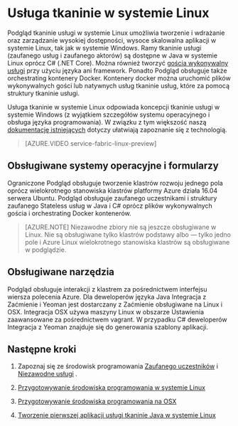 <properties
   pageTitle="Usługa Azure tkaninie w systemie Linux | Microsoft Azure"
   description="Klastrów tkaninie usługi pomocy technicznej Linux i Java, co oznacza możesz wdrożyć i aplikacji tkaninie usługi hosta napisana Java i C# w systemie Linux."
   services="service-fabric"
   documentationCenter=".net"
   authors="mani-ramaswamy"
   manager="timlt"
   editor=""/>

<tags
   ms.service="service-fabric"
   ms.devlang="Java"
   ms.topic="article"
   ms.tgt_pltfrm="NA"
   ms.workload="NA"
   ms.date="09/26/2016"
   ms.author="SubramaR"/>

# <a name="service-fabric-on-linux"></a>Usługa tkaninie w systemie Linux

Podgląd tkaninie usługi w systemie Linux umożliwia tworzenie i wdrażanie oraz zarządzanie wysokiej dostępności, wysoce skalowalna aplikacji w systemie Linux, tak jak w systemie Windows. Ramy tkaninie usługi (zaufanego usług i zaufanego aktorów) są dostępne w Java w systemie Linux oprócz C# (.NET Core).  Można również tworzyć [gościa wykonywalny usługi](service-fabric-deploy-existing-app.md) przy użyciu języka ani framework. Ponadto Podgląd obsługuje także orchestrating kontenery Docker. Kontenery docker można uruchomić plików wykonywalnych gości lub natywnych usług tkaninie usług, które za pomocą struktury tkaninie usługi.

Usługa tkaninie w systemie Linux odpowiada koncepcji tkaninie usługi w systemie Windows (z wyjątkiem szczegółów systemu operacyjnego i obsługa języka programowania). W związku z tym większość naszą [dokumentację istniejących](http://aka.ms/servicefabricdocs) dotyczy ułatwiają zapoznanie się z technologią.

> [AZURE.VIDEO service-fabric-linux-preview]

## <a name="supported-operating-systems-and-programming-languages"></a>Obsługiwane systemy operacyjne i formularzy

Ograniczone Podgląd obsługuje tworzenie klastrów rozwoju jednego pola oprócz wielokrotnego stanowiska klastrów platformy Azure działa 16.04 serwera Ubuntu. Podgląd obsługuje zaufanego uczestnikami i struktury zaufanego Stateless usług w Java i C# oprócz plików wykonywalnych gościa i orchestrating Docker kontenerów.  

>[AZURE.NOTE] Niezawodne zbiory nie są jeszcze obsługiwane w Linux. Nie są obsługiwane tylko klastrów podstawy albo — tylko jedno pole i Azure Linux wielokrotnego stanowiska klastrów są obsługiwane w podglądzie.

## <a name="supported-tooling"></a>Obsługiwane narzędzia

Podgląd obsługuje interakcji z klastrem za pośrednictwem interfejsu wiersza polecenia Azure. Dla deweloperów języka Java Integracja z Zaćmienie i Yeoman jest dostarczany z Zaćmienie obsługiwane na Linux i OSX. Integracja OSX używa maszyny Linux w obszarze Ustawienia zaawansowane za pośrednictwem vagrant. W przypadku C# deweloperów Integracja z Yeoman znajduje się do generowania szablony aplikacji.

## <a name="next-steps"></a>Następne kroki


1. Zapoznaj się ze środowisk programowania [Zaufanego uczestników](service-fabric-reliable-actors-introduction.md) i [Niezawodne usługi](service-fabric-reliable-services-introduction.md) .

2. [Przygotowywanie środowiska programowania w systemie Linux](service-fabric-get-started-linux.md)

3. [Przygotowywanie środowiska programowania na OSX](service-fabric-get-started-mac.md)

4. [Tworzenie pierwszej aplikacji usługi tkaninie Java w systemie Linux](service-fabric-create-your-first-linux-application-with-java.md)
